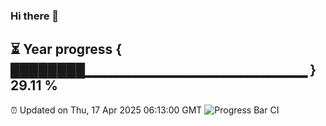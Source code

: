 ### Hi there 👋
⏳ Year progress { ████████▁▁▁▁▁▁▁▁▁▁▁▁▁▁▁▁▁▁▁▁▁▁ } 29.11 %
---
⏰ Updated on Thu, 17 Apr 2025 06:13:00 GMT
![Progress Bar CI](https://github.com/Moyi321/Moyi321/workflows/Progress%20Bar%20CI/badge.svg)
